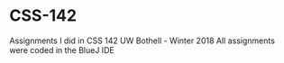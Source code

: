 # CSS-142
Assignments I did in CSS 142 UW Bothell - Winter 2018
All assignments were coded in the BlueJ IDE
